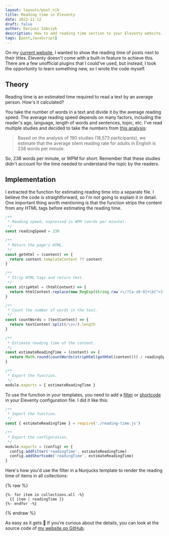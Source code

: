 ```yaml
---
layout: layouts/post.njk
title: Reading time in Eleventy
date: 2022-11-12
draft: false
author: Dariusz Sobczyk
description: How to add reading time section to your Eleventy website.
tags: [post,JavaScript]
---
```

On my [current website](https://untypical.dev), I wanted to show the reading time of posts next to their titles. 
Eleventy doesn't come with a built-in feature to achieve this. There are a few unofficial plugins that I could've used,
but instead, I took the opportunity to learn something new, so I wrote the code myself.

## Theory

Reading time is an estimated time required to read a text by an average person. How's it calculated?

You take the number of words in a text and divide it by the average reading speed. The average reading speed depends on
many factors, including the reader's age, language, length of words and sentences, topic, etc. I've read multiple
studies and decided to take the numbers from [this analysis](https://www.sciencedirect.com/science/article/abs/pii/S0749596X19300786):

> Based on the analysis of 190 studies (18,573 participants), we estimate that the average silent reading rate for 
> adults in English is 238 words per minute.

So, 238 words per minute, or WPM for short. Remember that these studies didn't account for the time needed to understand
the topic by the readers.

## Implementation

I extracted the function for estimating reading time into a separate file. I believe the code is straightforward, so
I'm not going to explain it in detail. One important thing worth mentioning is that the function strips the content from
any HTML tags before estimating the reading time.

```js
/**
 * Reading speed, expressed in WPM (words per minute).
 */
const readingSpeed = 238

/**
 * Return the page's HTML.
 */
const getHtml = (content) => {
  return content.templateContent ?? content
}

/**
 * Strip HTML tags and return text.
 */
const stripHtml = (htmlContent) => {
  return htmlContent.replace(new RegExp(String.raw`<\/?[a-z0-9]+\b[^>]*>|<!--[^]*?-->`, 'gi'), '')
}

/**
 * Count the number of words in the text.
 */
const countWords = (textContent) => {
  return textContent.split(/\s+/).length
}

/**
 * Estimate reading time of the content.
 */
const estimateReadingTime = (content) => {
  return Math.round(countWords(stripHtml(getHtml(content))) / readingSpeed) + ' min'
}

/**
 * Export the function.
 */
module.exports = { estimateReadingTime }
```

To use the function in your templates, you need to add a [filter](https://www.11ty.dev/docs/filters/) or [shortcode](https://www.11ty.dev/docs/shortcodes/) 
in your Eleventy configuration file. I did it like this:

```js
/**
 * Import the function.
 */
const { estimateReadingTime } = require('./reading-time.js')

/**
 * Export the configuration.
 */
module.exports = (config) => {
  config.addFilter('readingTime', estimateReadingTime)
  config.addShortcode('readingTime', estimateReadingTime)
}
```

Here's how you'd use the filter in a Nunjucks template to render the reading time of items in all collections:

{% raw %}
```njk
{%- for item in collections.all -%}
  {{ item | readingTime }}
{%- endfor -%}
```
{% endraw %}

As easy as it gets 🙂 If you're curious about the details, you can look at the source code of [my website on GitHub](https://github.com/untydev/untypical).

